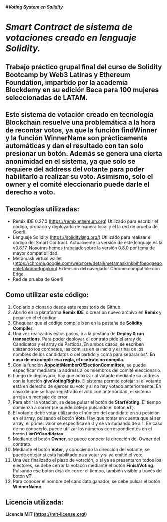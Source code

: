 #**_Voting System en Solidity_**

# **_Smart Contract de sistema de votaciones creado en lenguaje Solidity._**

## Trabajo práctico grupal final del curso de Solidity Bootcamp by Web3 Latinas y Ethereum Foundation, impartido por la academia Blockdemy en su edición Beca para 100 mujeres seleccionadas de LATAM.

## Este sistema de votación creado en tecnología Blockchain resuelve una problemática a la hora de recontar votos, ya que la función findWinner y la función WinnerName son prácticamente automáticas y dan el resultado con tan solo presionar un botón. Además se genera una cierta anonimidad en el sistema, ya que solo se requiere del address del votante para poder habilitarlo a realizar su voto. Asimismo, solo el owner y el comité eleccionario puede darle el derecho a voto.

## Tecnologías utilizadas:

* Remix IDE 0.27.0 (https://remix.ethereum.org) Utilizado para escribir el código, probarlo y deployarlo de manera local y el la red de prueba de Goerli.
* Lenguaje Solidity (https://soliditylang.org/) Utilizado para realizar el código del Smart Contract. Actualmente la versión de este lenguaje es la v0.8.17. Nosotras hemos trabajado sobre la versión 0.8.0 por tema de mayor compatibilidad.
* Metamask virtual wallet (https://chrome.google.com/webstore/detail/metamask/nkbihfbeogaeaoehlefnkodbefgpgknn) Extensión del navegador Chrome compatible con Edge. 
* Red de prueba de Goerli

## Como utilizar este código:

1. Copiarlo o clonarlo desde este repositorio de Github.
2. Abrirlo en la plataforma **Remix IDE**, o crear un nuevo archivo en **Remix** y pegar en él el código.
3. Chequear que el código compile bien en la pestaña de **Solidity Compiler**.
4. Una vez realizados estos pasos, ir a la pestaña de **Deploy & run transactions**. Para poder deployar, el contrato pide el array de Candidatos y el array de Partidos. En ambos casos, se escriben utilizando los corchetes, las comillas en el inicio y el final de los nombres de los candidatos o del partido y coma para separarlos*. **En caso de no cumplir esa regla, el contrato no compila.**
5. Con la función **AppointMemberOfElectionCommittee**, se puede especificar mediante la address a los miembros del comité eleccionario.
6. Luego de deployado, hay que autorizar al votante mediante su address con la función **giveVotingRights**. El sistema permite cotejar si el votante está en derecho de ejercer su voto y si no hay votado anteriormente. En caso de que se haya registrado el voto con anterioridad, el sistema arroja un mensaje de error.
7. Para abrir la votación, se debe pulsar el botón de **StartVoting**. El tiempo comienza a correr (se puede cotejar pulsando el botón **vT**).
8. El votante debe votar utilizando el número del candidato en su posición en el array, pulsando el botón **Vote**. Hay que tomar en cuenta que al ser array, el primer valor se especifica en 0 y se va sumando de a 1. En caso de no conocerlo, puede utilizar los números correspondientes en el botón **ListOfCandidates**.
9. Mediante el botón **Owner**, se puede conocer la dirección del Owner del contrato.
10. Mediante el botón **Voter**, y conociendo la dirección del votante, se puede cotejar si está habilitado para votar y si ya emitió el voto.
11. Una vez finalizado el plazo de votación, o si ya se presentaron todos los electores, se debe cerrar la votacón mediante el botón **FinishVoting**. Pulsando ese botón deja de correr el tiempo, también visible a través del botón **vT**.
12. Para conocer el nombre del candidato ganador, se debe pulsar el botón **WinnerName**.

## Licencia utilizada:

**Licencia MIT (https://mit-license.org/)**
